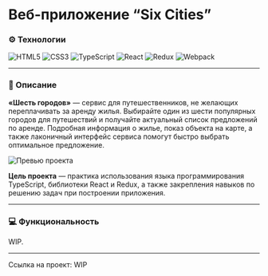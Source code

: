 # Веб-приложение “Six Cities”

### ⚙️ Технологии

![HTML5](https://img.shields.io/badge/html5-%23E34F26.svg?style=for-the-badge&logo=html5&logoColor=white)
![CSS3](https://img.shields.io/badge/css3-%231572B6.svg?style=for-the-badge&logo=css3&logoColor=white)
![TypeScript](https://img.shields.io/badge/typescript-%23007ACC.svg?style=for-the-badge&logo=typescript&logoColor=white)
![React](https://img.shields.io/badge/react-%2320232a.svg?style=for-the-badge&logo=react&logoColor=%2361DAFB)
![Redux](https://img.shields.io/badge/redux-%23593d88.svg?style=for-the-badge&logo=redux&logoColor=white)
![Webpack](https://img.shields.io/badge/webpack-%238DD6F9.svg?style=for-the-badge&logo=webpack&logoColor=black)

---

### 📄 Описание
**«Шесть городов»** — сервис для путешественников, не желающих переплачивать за аренду жилья. Выбирайте один из шести популярных городов для путешествий и получайте актуальный список предложений по аренде. Подробная информация о жилье, показ объекта на карте, а также лаконичный интерфейс сервиса помогут быстро выбрать оптимальное предложение.

![Превью проекта](https://up.htmlacademy.ru/assets/intensives/lite-javascript-3/2/projects/six-cities/image.jpg?v=202209140147)


**Цель проекта** — практика использования языка программирования TypeScript, библиотеки React и Redux, а также закрепления навыков по решению задач при построении приложения.

---

### 💻 Функциональность

WIP.

---
Ссылка на проект: WIP
